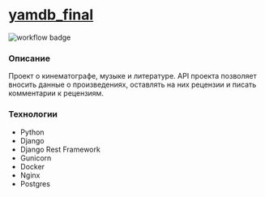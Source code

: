 # [yamdb_final](http://84.201.136.23/redoc/)

![workflow badge](https://github.com/hlystovea/yamdb_final/actions/workflows/yamdb_workflow.yaml/badge.svg)

### Описание
Проект о кинематографе, музыке и литературе. API проекта позволяет вносить данные о произведениях, оставлять на них рецензии и писать комментарии к рецензиям.

### Технологии
- Python
- Django
- Django Rest Framework
- Gunicorn
- Docker
- Nginx
- Postgres